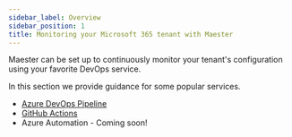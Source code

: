 ```yaml
---
sidebar_label: Overview
sidebar_position: 1
title: Monitoring your Microsoft 365 tenant with Maester
---
```


Maester can be set up to continuously monitor your tenant's configuration using your favorite DevOps service.

In this section we provide guidance for some popular services.

- <IIcon icon="vscode-icons:file-type-azurepipelines" height="18" /> [Azure DevOps Pipeline](./azure-devops)
- <IIcon icon="mdi:github" height="18" /> [GitHub Actions](./github)
- <IIcon icon="devicon:azure" height="18" /> Azure Automation - Coming soon!
